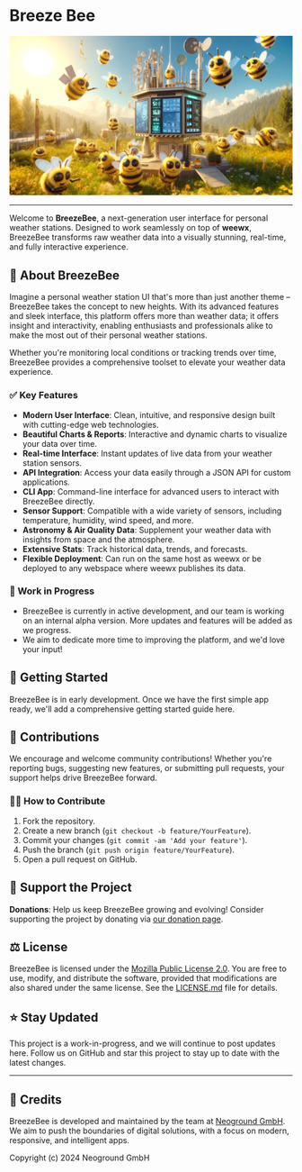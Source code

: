 # Breeze Bee

![Header Banner](https://raw.githubusercontent.com/neoground/breeze-bee/main/assets/images/hero.webp)

---

Welcome to **BreezeBee**, a next-generation user interface for personal weather stations. 
Designed to work seamlessly on top of **weewx**, BreezeBee transforms raw weather data into a visually stunning, 
real-time, and fully interactive experience.

## 🐝 About BreezeBee

Imagine a personal weather station UI that's more than just another theme – BreezeBee takes the concept 
to new heights. With its advanced features and sleek interface, this platform offers more than weather data; 
it offers insight and interactivity, enabling enthusiasts and professionals alike to make the most out 
of their personal weather stations.

Whether you're monitoring local conditions or tracking trends over time, BreezeBee provides a comprehensive 
toolset to elevate your weather data experience.

### ✅ Key Features

- **Modern User Interface**: Clean, intuitive, and responsive design built with cutting-edge web technologies.
- **Beautiful Charts & Reports**: Interactive and dynamic charts to visualize your data over time.
- **Real-time Interface**: Instant updates of live data from your weather station sensors.
- **API Integration**: Access your data easily through a JSON API for custom applications.
- **CLI App**: Command-line interface for advanced users to interact with BreezeBee directly.
- **Sensor Support**: Compatible with a wide variety of sensors, including temperature, humidity, wind speed, and more.
- **Astronomy & Air Quality Data**: Supplement your weather data with insights from space and the atmosphere.
- **Extensive Stats**: Track historical data, trends, and forecasts.
- **Flexible Deployment**: Can run on the same host as weewx or be deployed to any webspace where weewx publishes its data.

### 🚧 Work in Progress

- BreezeBee is currently in active development, and our team is working on an internal alpha version.
  More updates and features will be added as we progress.
- We aim to dedicate more time to improving the platform, and we'd love your input!

## 🚀 Getting Started

BreezeBee is in early development. Once we have the first simple app ready, 
we'll add a comprehensive getting started guide here.

## 💬 Contributions

We encourage and welcome community contributions! Whether you're reporting bugs, suggesting new features, 
or submitting pull requests, your support helps drive BreezeBee forward.

### 💁‍♀️ How to Contribute

1. Fork the repository.
2. Create a new branch (`git checkout -b feature/YourFeature`).
3. Commit your changes (`git commit -am 'Add your feature'`).
4. Push the branch (`git push origin feature/YourFeature`).
5. Open a pull request on GitHub.

## 💸 Support the Project

**Donations**: Help us keep BreezeBee growing and evolving! Consider supporting the project by donating 
via [our donation page](https://neoground.com/donate).

## ⚖ License

BreezeBee is licensed under the [Mozilla Public License 2.0](https://www.mozilla.org/en-US/MPL/2.0/). 
You are free to use, modify, and distribute the software, provided that modifications 
are also shared under the same license. See the [LICENSE.md](LICENSE.md) file for details.

## ⭐ Stay Updated

This project is a work-in-progress, and we will continue to post updates here. 
Follow us on GitHub and star this project to stay up to date with the latest changes.

---

## 🏢 Credits

BreezeBee is developed and maintained by the team at [Neoground GmbH](https://neoground.com). 
We aim to push the boundaries of digital solutions, with a focus on modern, responsive, and intelligent apps.

Copyright (c) 2024 Neoground GmbH
